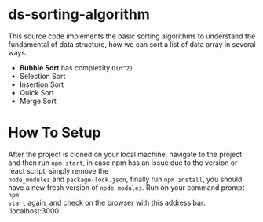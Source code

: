 # ds-sorting-algorithm

This source code implements the basic sorting algorithms to understand the fundamental of data structure, how we can sort a list of data array in several ways. 
<ul>
    <li><b>Bubble Sort</b> has complexity <code>O(n^2)</code></li>
    <li></b>Selection Sort</b></li>
    <li></b>Insertion Sort</b></li>
    <li></b>Quick Sort</b></li>
    <li></b>Merge Sort</b></li>
</ul>

# How To Setup

After the project is cloned on your local machine, navigate to the project and then run <code>npm start</code>, in case npm has an issue due to the version or react script, simply remove the <code> node_modules</code> and <code>package-lock.json</code>, finally run <code>npm install</code>, you should have a new fresh version of <code>node modules</code>. Run on your command prompt <code>npm start</code> again, and check on the browser with this address bar: 'localhost:3000'
